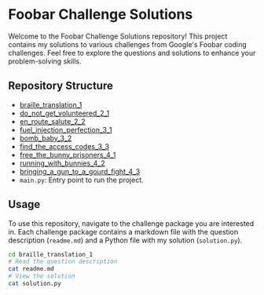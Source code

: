 # Foobar Challenge Solutions

Welcome to the Foobar Challenge Solutions repository! This project contains my solutions to various challenges from Google's Foobar coding challenges. Feel free to explore the questions and solutions to enhance your problem-solving skills.

## Repository Structure

- [braille_translation_1](braille_translation_1)
- [do_not_get_volunteered_2_1](do_not_get_volunteered_2_1)
- [en_route_salute_2_2](en_route_salute_2_2)
- [fuel_injection_perfection_3_1](fuel_injection_perfection_3_1)
- [bomb_baby_3_2](bomb_baby_3_2)
- [find_the_access_codes_3_3](find_the_access_codes_3_3)
- [free_the_bunny_prisoners_4_1](free_the_bunny_prisoners_4_1)
- [running_with_bunnies_4_2](running_with_bunnies_4_2)
- [bringing_a_gun_to_a_gourd_fight_4_3](bringing_a_gun_to_a_gourd_fight_4_3)
- `main.py`: Entry point to run the project.

## Usage

To use this repository, navigate to the challenge package you are interested in. Each challenge package contains a markdown file with the question description (`readme.md`) and a Python file with my solution (`solution.py`).

```bash
cd braille_translation_1
# Read the question description
cat readme.md
# View the solution
cat solution.py
